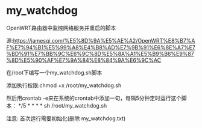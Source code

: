 # my_watchdog
OpenWRT路由器中监控网络服务并重启的脚本

源:https://jamesqi.com/%E5%8D%9A%E5%AE%A2/OpenWRT%E8%B7%AF%E7%94%B1%E5%99%A8%E4%B8%AD%E7%9B%91%E6%8E%A7%E7%BD%91%E7%BB%9C%E6%9C%8D%E5%8A%A1%E5%B9%B6%E9%87%8D%E5%90%AF%E7%9A%84%E8%84%9A%E6%9C%AC

在/root下编写一个my_watchdog.sh脚本

添加执行权限:chmod +x /root/my_watchdog.sh

然后用crontab -e来在系统的crontab中添加一句，每隔5分钟定时运行这个脚本：
*/5 * * * * sh /root/my_watchdog.sh

注意: 首次运行需要初始化(删除 my_watchdog.txt)
